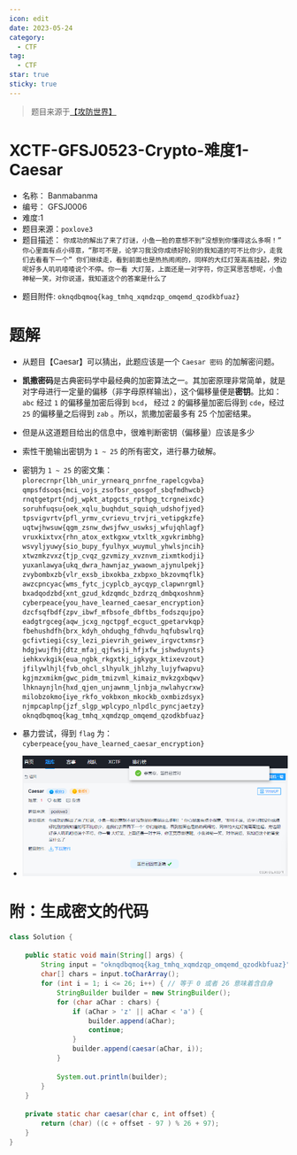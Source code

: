 ```yaml
---
icon: edit
date: 2023-05-24
category:
  - CTF
tag:
  - CTF
star: true
sticky: true
---
```


> 题目来源于[【攻防世界】]( https://adworld.xctf.org.cn/challenges/details?hash=c8996ba6-b085-4306-832d-096267e603ed_2)

# XCTF-GFSJ0523-Crypto-难度1-Caesar
- 名称： Banmabanma
- 编号： GFSJ0006
- 难度:1
- 题目来源：`poxlove3`
- 题目描述：
`你成功的解出了来了灯谜，小鱼一脸的意想不到“没想到你懂得这么多啊！” 你心里面有点小得意，“那可不是，论学习我没你成绩好轮别的我知道的可不比你少，走我们去看看下一个” 你们继续走，看到前面也是热热闹闹的，同样的大红灯笼高高挂起，旁边呢好多人叽叽喳喳说个不停。你一看 大灯笼，上面还是一对字符，你正冥思苦想呢，小鱼神秘一笑，对你说道，我知道这个的答案是什么了`
<!-- more -->
- 题目附件:
`oknqdbqmoq{kag_tmhq_xqmdzqp_omqemd_qzodkbfuaz}`


# 题解
- 从题目【Caesar】可以猜出，此题应该是一个 `Caesar 密码` 的加解密问题。 
- **凯撒密码**是古典密码学中最经典的加密算法之一。其加密原理非常简单，就是对字母进行一定量的偏移（非字母原样输出），这个偏移量便是**密钥**。比如： `abc` 经过 `1` 的偏移量加密后得到 `bcd`， 经过 `2` 的偏移量加密后得到 `cde`，经过 `25` 的偏移量之后得到 `zab` 。所以，凯撒加密最多有 25 个加密结果。
- 但是从这道题目给出的信息中，很难判断密钥（偏移量）应该是多少
- 索性干脆输出密钥为 `1 ~ 25` 的所有密文，进行暴力破解。
- 密钥为 `1 ~ 25` 的密文集：
	`
	plorecrnpr{lbh_unir_yrnearq_pnrfne_rapelcgvba}
	qmpsfdsoqs{mci_vojs_zsofbsr_qosgof_sbqfmdhwcb}
	rnqtgetprt{ndj_wpkt_atpgcts_rpthpg_tcrgneixdc}
	soruhfuqsu{oek_xqlu_buqhdut_squiqh_udshofjyed}
	tpsvigvrtv{pfl_yrmv_cvrievu_trvjri_vetipgkzfe}
	uqtwjhwsuw{qgm_zsnw_dwsjfwv_uswksj_wfujqhlagf}
	vruxkixtvx{rhn_atox_extkgxw_vtxltk_xgvkrimbhg}
	wsvyljyuwy{sio_bupy_fyulhyx_wuymul_yhwlsjncih}
	xtwzmkzvxz{tjp_cvqz_gzvmizy_xvznvm_zixmtkodji}
	yuxanlawya{ukq_dwra_hawnjaz_ywaown_ajynulpekj}
	zvybombxzb{vlr_exsb_ibxokba_zxbpxo_bkzovmqflk}
	awzcpncyac{wms_fytc_jcyplcb_aycqyp_clapwnrgml}
	bxadqodzbd{xnt_gzud_kdzqmdc_bzdrzq_dmbqxoshnm}
	cyberpeace{you_have_learned_caesar_encryption}
	dzcfsqfbdf{zpv_ibwf_mfbsofe_dbftbs_fodszqujpo}
	eadgtrgceg{aqw_jcxg_ngctpgf_ecguct_gpetarvkqp}
	fbehushdfh{brx_kdyh_ohduqhg_fdhvdu_hqfubswlrq}
	gcfivtiegi{csy_lezi_pievrih_geiwev_irgvctxmsr}
	hdgjwujfhj{dtz_mfaj_qjfwsji_hfjxfw_jshwduynts}
	iehkxvkgik{eua_ngbk_rkgxtkj_igkygx_ktixevzout}
	jfilywlhjl{fvb_ohcl_slhyulk_jhlzhy_lujyfwapvu}
	kgjmzxmikm{gwc_pidm_tmizvml_kimaiz_mvkzgxbqwv}
	lhknaynjln{hxd_qjen_unjawnm_ljnbja_nwlahycrxw}
	milobzokmo{iye_rkfo_vokbxon_mkockb_oxmbizdsyx}
	njmpcaplnp{jzf_slgp_wplcypo_nlpdlc_pyncjaetzy}
	oknqdbqmoq{kag_tmhq_xqmdzqp_omqemd_qzodkbfuaz}
		`
- 暴力尝试，得到 `flag` 为：`cyberpeace{you_have_learned_caesar_encryption}`

- ![](./images/XCTF-GFSJ0523-Crypto-%E9%9A%BE%E5%BA%A61-Caesar/dda91f27b78a47dd9178737a0aa61044.png)


# 附：生成密文的代码

```java
class Solution {

    public static void main(String[] args) {
        String input = "oknqdbqmoq{kag_tmhq_xqmdzqp_omqemd_qzodkbfuaz}";
        char[] chars = input.toCharArray();
        for (int i = 1; i <= 26; i++) {	// 等于 0 或者 26 意味着含自身
            StringBuilder builder = new StringBuilder();
            for (char aChar : chars) {
                if (aChar > 'z' || aChar < 'a') {
                    builder.append(aChar);
                    continue;
                }
                builder.append(caesar(aChar, i));
            }

            System.out.println(builder);
        }
    }

    private static char caesar(char c, int offset) {
        return (char) ((c + offset - 97 ) % 26 + 97);
    }
}
```
